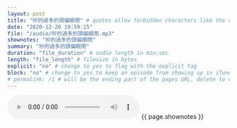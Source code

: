 ```yaml
---
layout: post
title: "吵的過多的頭偏眼閉" # quotes allow forbidden characters like the colon
date: "2020-12-20 19:59:15"
file: "/audio/吵的過多的頭偏眼閉.mp3"
shownotes: "吵的過多的頭偏眼閉"
summary: "吵的過多的頭偏眼閉"
duration: "file_duration" # audio length in min:sec
length: "file_length" # filesize in bytes
explicit: "no" # change to yes to flag with the explicit tag
block: "no" # change to yes to keep an episode from showing up in iTunes
# permalink: /1 # will be the ending part of the pages URL, delete to default to the title
---
```


<audio controls>
<source src="{{site.url}}{{site.baseurl}}{{ page.file }}" type="audio/x-mp3">
Your browser does not support the audio element.
</audio>
{{ page.shownotes }}
